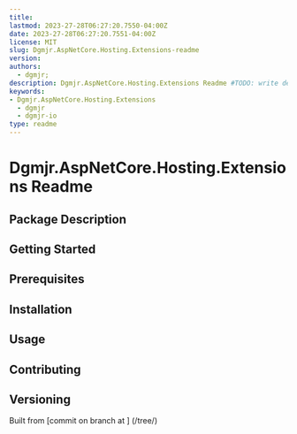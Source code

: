 ```yaml
---
title:
lastmod: 2023-27-28T06:27:20.7550-04:00Z
date: 2023-27-28T06:27:20.7551-04:00Z
license: MIT
slug: Dgmjr.AspNetCore.Hosting.Extensions-readme
version:
authors:
  - dgmjr;
description: Dgmjr.AspNetCore.Hosting.Extensions Readme #TODO: write description for Dgmjr.AspNetCore.Hosting.Extensions Readme
keywords:
- Dgmjr.AspNetCore.Hosting.Extensions
  - dgmjr
  - dgmjr-io
type: readme
---
```

# Dgmjr.AspNetCore.Hosting.Extensions Readme
<!-- TODO: Write the contents of the Dgmjr.AspNetCore.Hosting.Extensions Readme file -->
## Package Description
## Getting Started
## Prerequisites
## Installation
## Usage
## Contributing
## Versioning
Built from [commit  on branch  at ]
(/tree/)
